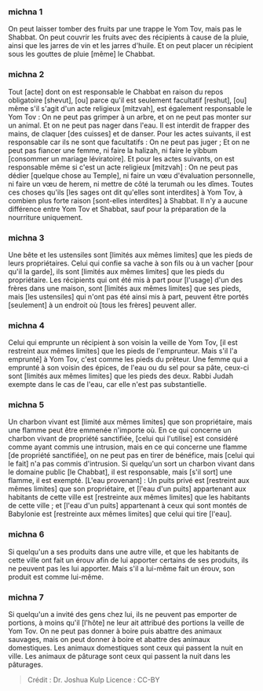 
### michna 1
On peut laisser tomber des fruits par une trappe le Yom Tov, mais pas le Shabbat. On peut couvrir les fruits avec des récipients à cause de la pluie, ainsi que les jarres de vin et les jarres d'huile. Et on peut placer un récipient sous les gouttes de pluie [même] le Chabbat.

### michna 2
Tout [acte] dont on est responsable le Chabbat en raison du repos obligatoire [shevut], [ou] parce qu'il est seulement facultatif [reshut], [ou] même s'il s'agit d'un acte religieux [mitzvah], est également responsable le Yom Tov : On ne peut pas grimper à un arbre, et on ne peut pas monter sur un animal. Et on ne peut pas nager dans l'eau. Il est interdit de frapper des mains, de claquer [des cuisses] et de danser. Pour les actes suivants, il est responsable car ils ne sont que facultatifs : On ne peut pas juger ; Et on ne peut pas fiancer une femme, ni faire la halizah, ni faire le yibbum [consommer un mariage léviratoire]. Et pour les actes suivants, on est responsable même si c'est un acte religieux [mitzvah] : On ne peut pas dédier [quelque chose au Temple], ni faire un vœu d'évaluation personnelle, ni faire un vœu de herem, ni mettre de côté la terumah ou les dîmes. Toutes ces choses qu'ils [les sages ont dit qu'elles sont interdites] à Yom Tov, à combien plus forte raison [sont-elles interdites] à Shabbat. Il n'y a aucune différence entre Yom Tov et Shabbat, sauf pour la préparation de la nourriture uniquement.

### michna 3
Une bête et les ustensiles sont [limités aux mêmes limites] que les pieds de leurs propriétaires. Celui qui confie sa vache à son fils ou à un vacher [pour qu'il la garde], ils sont [limités aux mêmes limites] que les pieds du propriétaire. Les récipients qui ont été mis à part pour [l'usage] d'un des frères dans une maison, sont [limités aux mêmes limites] que ses pieds, mais [les ustensiles] qui n'ont pas été ainsi mis à part, peuvent être portés [seulement] à un endroit où [tous les frères] peuvent aller.

### michna 4
Celui qui emprunte un récipient à son voisin la veille de Yom Tov, [il est restreint aux mêmes limites] que les pieds de l'emprunteur. Mais s'il l'a emprunté] à Yom Tov, c'est comme les pieds du prêteur. Une femme qui a emprunté à son voisin des épices, de l'eau ou du sel pour sa pâte, ceux-ci sont [limités aux mêmes limites] que les pieds des deux. Rabbi Judah exempte dans le cas de l'eau, car elle n'est pas substantielle.

### michna 5
Un charbon vivant est [limité aux mêmes limites] que son propriétaire, mais une flamme peut être emmenée n'importe où. En ce qui concerne un charbon vivant de propriété sanctifiée, [celui qui l'utilise] est considéré comme ayant commis une intrusion, mais en ce qui concerne une flamme [de propriété sanctifiée], on ne peut pas en tirer de bénéfice, mais [celui qui le fait] n'a pas commis d'intrusion. Si quelqu'un sort un charbon vivant dans le domaine public [le Chabbat], il est responsable, mais [s'il sort] une flamme, il est exempté. [L'eau provenant] : Un puits privé est [restreint aux mêmes limites] que son propriétaire, et [l'eau d'un puits] appartenant aux habitants de cette ville est [restreinte aux mêmes limites] que les habitants de cette ville ; et [l'eau d'un puits] appartenant à ceux qui sont montés de Babylonie est [restreinte aux mêmes limites] que celui qui tire [l'eau].

### michna 6
Si quelqu'un a ses produits dans une autre ville, et que les habitants de cette ville ont fait un érouv afin de lui apporter certains de ses produits, ils ne peuvent pas les lui apporter. Mais s'il a lui-même fait un érouv, son produit est comme lui-même.

### michna 7
Si quelqu'un a invité des gens chez lui, ils ne peuvent pas emporter de portions, à moins qu'il [l'hôte] ne leur ait attribué des portions la veille de Yom Tov. On ne peut pas donner à boire puis abattre des animaux sauvages, mais on peut donner à boire et abattre des animaux domestiques. Les animaux domestiques sont ceux qui passent la nuit en ville. Les animaux de pâturage sont ceux qui passent la nuit dans les pâturages.

>Crédit : Dr. Joshua Kulp
>Licence : CC-BY